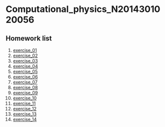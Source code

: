 # Computational_physics_N2014301020056

## Homework list
1. [exercise_01]()
2. [exercise_02]()
3. [exercise_03]()
4. [exercise_04]()
5. [exercise_05]()
6. [exercise_06]()
7. [exercise_07]()
8. [exercise_08]()
9. [exercise_09]()
10. [exercise_10]()
11. [exercise_11]()
12. [exercise_12]()
13. [exercise_13]()
14. [exercise_14](http://www.baidu.com)
